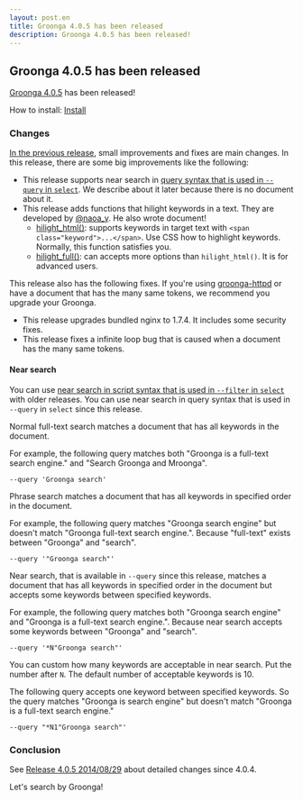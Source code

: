 ```yaml
---
layout: post.en
title: Groonga 4.0.5 has been released
description: Groonga 4.0.5 has been released!
---
```


## Groonga 4.0.5 has been released

[Groonga 4.0.5](/docs/news.html#release-4-0-5) has been released!

How to install: [Install](/docs/install.html)

### Changes

[In the previous release](/en/blog/2014/07/29/release.html), small improvements and fixes are main changes. In this release, there are some big improvements like the following:

  * This release supports near search in [query syntax that is used in `--query` in `select`](/docs/reference/grn_expr/query_syntax.html). We describe about it later because there is no document about it.
  * This release adds functions that hilight keywords in a text. They are developed by [@naoa_y](https://twitter.com/naoa_y). He also wrote document!
    * [hilight_html()](/docs/reference/functions/highlight_html.html): supports keywords in target text with `<span class="keyword">...</span>`. Use CSS how to highlight keywords. Normally, this function satisfies you.
    * [hilight_full()](/docs/reference/functions/highlight_full.html): can accepts more options than `hilight_html()`. It is for advanced users.

This release also has the following fixes. If you're using [groonga-httpd](/docs/reference/executables/groonga-httpd.html) or have a document that has the many same tokens, we recommend you upgrade your Groonga.

  * This release upgrades bundled nginx to 1.7.4. It includes some security fixes.
  * This release fixes a infinite loop bug that is caused when a document has the many same tokens.

#### Near search

You can use [near search in script syntax that is used in `--filter` in `select`](/docs/reference/grn_expr/script_syntax.html#near-search-operator) with older releases. You can use near search in query syntax that is used in `--query` in `select` since this release.

Normal full-text search matches a document that has all keywords in the document.

For example, the following query matches both "Groonga is a full-text search engine." and "Search Groonga and Mroonga".

    --query 'Groonga search'

Phrase search matches a document that has all keywords in specified order in the document.

For example, the following query matches "Groonga search engine" but doesn't match "Groonga full-text search engine.". Because "full-text" exists between "Groonga" and "search".

    --query '"Groonga search"'

Near search, that is available in `--query` since this release, matches a document that has all keywords in specified order in the document but accepts some keywords between specified keywords.

For example, the following query matches both "Groonga search engine" and "Groonga is a full-text search engine.". Because near search accepts some keywords between "Groonga" and "search".

    --query '*N"Groonga search"'

You can custom how many keywords are acceptable in near search. Put the number after `N`. The default number of acceptable keywords is 10.

The following query accepts one keyword between specified keywords. So the query matches "Groonga is search engine" but doesn't match "Groonga is a full-text search engine."

    --query "*N1"Groonga search"'

### Conclusion

See [Release 4.0.5 2014/08/29](/docs/news.html#release-4-0-5) about detailed changes since 4.0.4.

Let's search by Groonga!
